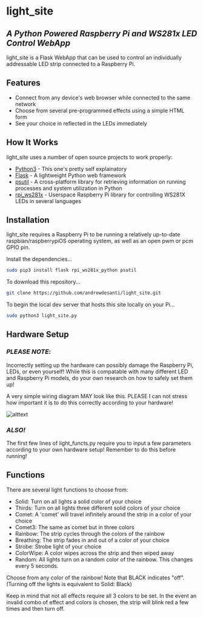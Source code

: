 # light_site
## _A Python Powered Raspberry Pi and WS281x LED Control WebApp_


light_site is a Flask WebApp that can be used to control an individually addressable LED strip connected to a Raspberry Pi.

## Features

- Connect from any device's web browser while connected to the same network
- Choose from several pre-programmed effects using a simple HTML form
- See your choice in reflected in the LEDs immediately

## How It Works

light_site uses a number of open source projects to work properly:

- [Python3](https://www.python.org/) - This one's pretty self explainatory
- [Flask](https://www.python.org/) - A lightweight Python web framework 
- [psutil](https://github.com/giampaolo/psutil) -  A cross-platform library for retrieving information on running processes and system utilization in Python
- [rpi_ws281x](https://github.com/jgarff/rpi_ws281x) - Userspace Raspberry Pi library for controlling WS281X LEDs in several languages

## Installation

light_site requires a Raspberry Pi to be running a relatively up-to-date raspbian/raspberrypiOS operating system, as well as an open pwm or pcm GPIO pin.

Install the dependencies...

```sh
sudo pip3 install flask rpi_ws281x_python psutil
```
To download this repository...

```sh
git clone https://github.com/andrewdesanti/light_site.git
```

To begin the local dev server that hosts this site locally on your Pi...

```sh
sudo python3 light_site.py
```


## Hardware Setup

### _PLEASE NOTE_:
Incorrectly setting up the hardware can possibly damage the Raspberry Pi, LEDs, or even yourself! While this is compatable with many different LED and Raspberry Pi models, do your own research on how to safely set them up!

A very simple wiring diagram MAY look like this. PLEASE I can not stress how important it is to do this correctly according to your hardware!


 ![alttext](https://tutorials-raspberrypi.com/ezoimgfmt/tutorials-raspberrypi.de/wp-content/uploads/Raspberry-Pi-WS2812-Steckplatine-600x361.png?ezimgfmt=rs:600x361/rscb1/ng:webp/ngcb1)
 
 ### _ALSO!_
 
 The first few lines of light_functs.py require you to input a few parameters according to your own hardware setup! Remember to do this before running!
 

## Functions

There are several light functions to choose from:
- Solid: Turn on all lights a solid color of your choice
- Thirds: Turn on all lights three different solid colors of your choice
- Comet: A 'comet' will travel infinitely around the strip in a color of your choice
- Comet3: The same as comet but in three colors
- Rainbow: The strip cycles through the colors of the rainbow 
- Breathing: The strip fades in and out of a color of your choice
- Strobe: Strobe light of your choice
- ColorWipe: A color wipes across the strip and then wiped away
- Random: All lights turn on a random color of the rainbow. This changes every 5 seconds.

Choose from any color of the rainbow! Note that BLACK indicates "off". (Turning off the lights is equivalent to Solid: Black)

Keep in mind that not all effects require all 3 colors to be set. 
In the event an invalid combo of effect and colors is chosen, the strip will blink red a few times and then turn off.
